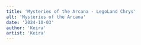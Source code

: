 ```yaml
---
title: 'Mysteries of the Arcana - LegoLand Chrys'
alt: 'Mysteries of the Arcana'
date: '2024-10-03'
author: 'Keira'
artist: 'Keira'
---
```

